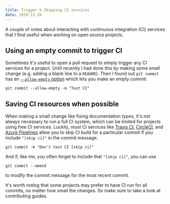 ```yaml
---
title: Trigger & Skipping CI services
date: 2019-11-26
---
```


A couple of notes about interacting with continuous integration (CI) services that I find useful when working on open source projects. 

## Using an empty commit to trigger CI

Sometimes it's useful to open a pull request to simply trigger any CI services for a project. Until recently I had done this by making some small change (e.g. adding a blank line to a `README`). Then I found out `git commit` has an [`--allow-empty` option](https://git-scm.com/docs/git-commit) which lets you make an empty commit:

```console
git commit --allow-empty -m "Test CI"
```

## Saving CI resources when possible

When making a small change like fixing documentation typos, it's not always necessary to run a full CI system, which can be limited for projects using free CI services. Luckily, most CI services like [Travis CI](https://docs.travis-ci.com/user/customizing-the-build/#skipping-a-build), [CircleCI](https://circleci.com/docs/2.0/skip-build/#skipping-a-build), and [Azure Pipelines](https://docs.microsoft.com/en-us/azure/devops/pipelines/build/triggers?view=azure-devops&tabs=yaml#skipping-ci-for-individual-commits) allow you to skip CI build for a particular commit if you include `"[skip ci]"` in the commit message.

```console
git commit -m "Don't test CI [skip ci]"
```

And if, like me, you often forget to include that `"[skip ci]"`, you can use

```console
git commit --amend
```

to modify the commit message for the most recent commit.

It's worth noting that some projects may prefer to have CI run for all commits, no matter how small the changes. So make sure to take a look at contributing guides.
